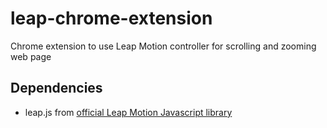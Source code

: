 leap-chrome-extension
=====================

Chrome extension to use Leap Motion controller for scrolling and zooming web page

Dependencies
------------

* leap.js from [official Leap Motion Javascript library](https://github.com/leapmotion/leapjs)
